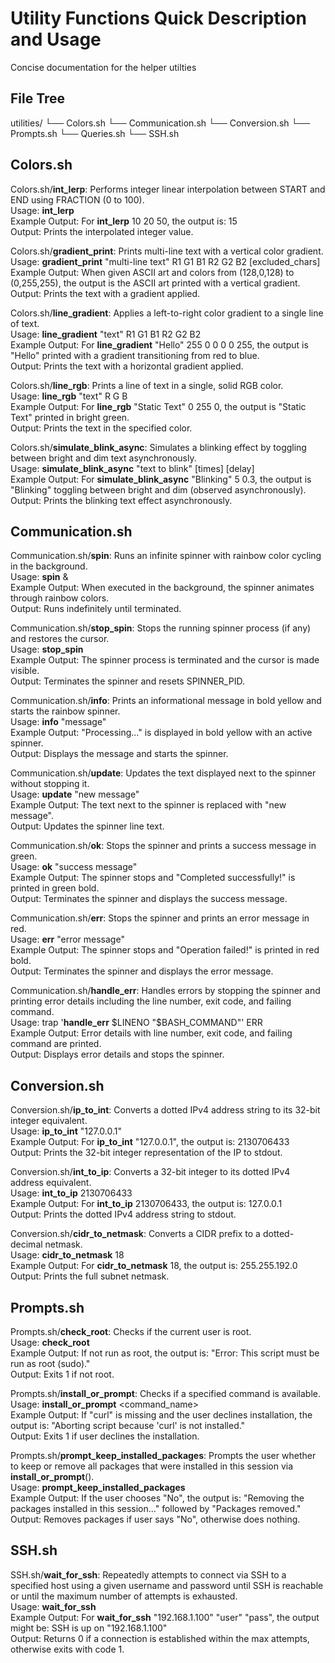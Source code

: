 # Utility Functions Quick Description and Usage

Concise documentation for the helper utilties

## File Tree
utilities/
└── Colors.sh
└── Communication.sh
└── Conversion.sh
└── Prompts.sh
└── Queries.sh
└── SSH.sh


## Colors.sh

Colors.sh/__int_lerp__: Performs integer linear interpolation between START and END using FRACTION (0 to 100).  
Usage: __int_lerp__ <start> <end> <fraction>  
Example Output: For __int_lerp__ 10 20 50, the output is: 15  
Output: Prints the interpolated integer value.

Colors.sh/__gradient_print__: Prints multi-line text with a vertical color gradient.  
Usage: __gradient_print__ "multi-line text" R1 G1 B1 R2 G2 B2 [excluded_chars]  
Example Output: When given ASCII art and colors from (128,0,128) to (0,255,255), the output is the ASCII art printed with a vertical gradient.  
Output: Prints the text with a gradient applied.

Colors.sh/__line_gradient__: Applies a left-to-right color gradient to a single line of text.  
Usage: __line_gradient__ "text" R1 G1 B1 R2 G2 B2  
Example Output: For __line_gradient__ "Hello" 255 0 0 0 0 255, the output is "Hello" printed with a gradient transitioning from red to blue.  
Output: Prints the text with a horizontal gradient applied.

Colors.sh/__line_rgb__: Prints a line of text in a single, solid RGB color.  
Usage: __line_rgb__ "text" R G B  
Example Output: For __line_rgb__ "Static Text" 0 255 0, the output is "Static Text" printed in bright green.  
Output: Prints the text in the specified color.

Colors.sh/__simulate_blink_async__: Simulates a blinking effect by toggling between bright and dim text asynchronously.  
Usage: __simulate_blink_async__ "text to blink" [times] [delay]  
Example Output: For __simulate_blink_async__ "Blinking" 5 0.3, the output is "Blinking" toggling between bright and dim (observed asynchronously).  
Output: Prints the blinking text effect asynchronously.

## Communication.sh

Communication.sh/__spin__: Runs an infinite spinner with rainbow color cycling in the background.  
Usage: __spin__ &  
Example Output: When executed in the background, the spinner animates through rainbow colors.  
Output: Runs indefinitely until terminated.

Communication.sh/__stop_spin__: Stops the running spinner process (if any) and restores the cursor.  
Usage: __stop_spin__  
Example Output: The spinner process is terminated and the cursor is made visible.  
Output: Terminates the spinner and resets SPINNER_PID.

Communication.sh/__info__: Prints an informational message in bold yellow and starts the rainbow spinner.  
Usage: __info__ "message"  
Example Output: "Processing..." is displayed in bold yellow with an active spinner.  
Output: Displays the message and starts the spinner.

Communication.sh/__update__: Updates the text displayed next to the spinner without stopping it.  
Usage: __update__ "new message"  
Example Output: The text next to the spinner is replaced with "new message".  
Output: Updates the spinner line text.

Communication.sh/__ok__: Stops the spinner and prints a success message in green.  
Usage: __ok__ "success message"  
Example Output: The spinner stops and "Completed successfully!" is printed in green bold.  
Output: Terminates the spinner and displays the success message.

Communication.sh/__err__: Stops the spinner and prints an error message in red.  
Usage: __err__ "error message"  
Example Output: The spinner stops and "Operation failed!" is printed in red bold.  
Output: Terminates the spinner and displays the error message.

Communication.sh/__handle_err__: Handles errors by stopping the spinner and printing error details including the line number, exit code, and failing command.  
Usage: trap '__handle_err__ $LINENO "$BASH_COMMAND"' ERR  
Example Output: Error details with line number, exit code, and failing command are printed.  
Output: Displays error details and stops the spinner.

## Conversion.sh

Conversion.sh/__ip_to_int__: Converts a dotted IPv4 address string to its 32-bit integer equivalent.  
Usage: __ip_to_int__ "127.0.0.1"  
Example Output: For __ip_to_int__ "127.0.0.1", the output is: 2130706433  
Output: Prints the 32-bit integer representation of the IP to stdout.

Conversion.sh/__int_to_ip__: Converts a 32-bit integer to its dotted IPv4 address equivalent.  
Usage: __int_to_ip__ 2130706433  
Example Output: For __int_to_ip__ 2130706433, the output is: 127.0.0.1  
Output: Prints the dotted IPv4 address string to stdout.

Conversion.sh/__cidr_to_netmask__: Converts a CIDR prefix to a dotted-decimal netmask.  
Usage: __cidr_to_netmask__ 18  
Example Output: For __cidr_to_netmask__ 18, the output is: 255.255.192.0  
Output: Prints the full subnet netmask.

## Prompts.sh

Prompts.sh/__check_root__: Checks if the current user is root.  
Usage: __check_root__  
Example Output: If not run as root, the output is: "Error: This script must be run as root (sudo)."  
Output: Exits 1 if not root.

Prompts.sh/__install_or_prompt__: Checks if a specified command is available.  
Usage: __install_or_prompt__ <command_name>  
Example Output: If "curl" is missing and the user declines installation, the output is: "Aborting script because 'curl' is not installed."  
Output: Exits 1 if user declines the installation.

Prompts.sh/__prompt_keep_installed_packages__: Prompts the user whether to keep or remove all packages that were installed in this session via __install_or_prompt__().  
Usage: __prompt_keep_installed_packages__  
Example Output: If the user chooses "No", the output is: "Removing the packages installed in this session..." followed by "Packages removed."  
Output: Removes packages if user says "No", otherwise does nothing.

## SSH.sh

SSH.sh/__wait_for_ssh__: Repeatedly attempts to connect via SSH to a specified host using a given username and password until SSH is reachable or until the maximum number of attempts is exhausted.  
Usage: __wait_for_ssh__ <host> <sshUsername> <sshPassword>  
Example Output: For __wait_for_ssh__ "192.168.1.100" "user" "pass", the output might be: SSH is up on "192.168.1.100"  
Output: Returns 0 if a connection is established within the max attempts, otherwise exits with code 1.
